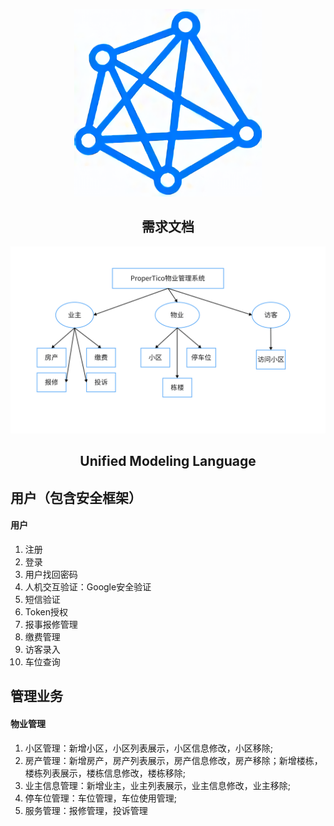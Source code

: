 <p align="center">
    <a target="blank">
    <img src="./assets/logo_waifu4x.png" width="300" height="300">
    </a>
    <h2 align="center">需求文档</h2>
</p>

![](./assets/EML.png)

<p>
    <h2 align="center">Unified Modeling Language</h2>
</p>

## 用户（包含安全框架）

#### 用户

1. 注册
2. 登录
3. 用户找回密码
4. 人机交互验证：Google安全验证
5. 短信验证
6. Token授权
7. 报事报修管理
8. 缴费管理
9. 访客录入
10. 车位查询

## 管理业务

#### 物业管理

1.  小区管理：新增小区，小区列表展示，小区信息修改，小区移除;
2.  房产管理：新增房产，房产列表展示，房产信息修改，房产移除；新增楼栋，
楼栋列表展示，楼栋信息修改，楼栋移除;
3. 业主信息管理：新增业主，业主列表展示，业主信息修改，业主移除;
4. 停车位管理：车位管理，车位使用管理;
5. 服务管理：报修管理，投诉管理
